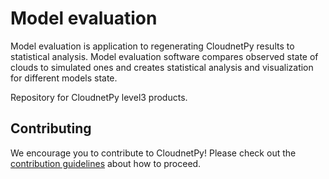 # Model evaluation

Model evaluation is application to regenerating CloudnetPy results to statistical analysis. Model evaluation software compares observed state of clouds to simulated ones and creates statistical analysis and visualization for different models state.

Repository for CloudnetPy level3 products.


Contributing
------------

We encourage you to contribute to CloudnetPy! Please check out the [contribution guidelines](CONTRIBUTING.md) about how to proceed.




